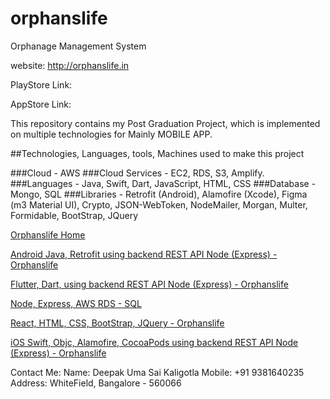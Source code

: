 # orphanslife
Orphanage Management System

website: http://orphanslife.in

PlayStore Link: 

AppStore Link: 

This repository contains my Post Graduation Project, which is implemented on multiple technologies for Mainly MOBILE APP.

##Technologies, Languages, tools, Machines used to make this project

###Cloud - AWS
###Cloud Services - EC2, RDS, S3, Amplify.
###Languages - Java, Swift, Dart, JavaScript, HTML, CSS
###Database - Mongo, SQL
###Libraries - Retrofit (Android), Alamofire (Xcode), Figma (m3 Material UI), Crypto, JSON-WebToken, NodeMailer, Morgan, Multer, Formidable, BootStrap, JQuery 


[Orphanslife Home](https://github.com/deepakkaligotla/orphanslife "Github home")

[Android Java, Retrofit using backend REST API Node (Express) - Orphanslife](https://github.com/deepakkaligotla/orphanslife/tree/main/Android%20Java%20Retrofit%20Node%20Express-%20Orphanslife "Orphanslife - Android/Java")

[Flutter, Dart, using backend REST API Node (Express) - Orphanslife](https://github.com/deepakkaligotla/orphanslife "Orphanslife - Flutter/Dart")

[Node, Express, AWS RDS - SQL](https://github.com/deepakkaligotla/orphanslife/tree/main/Node%20Express%20-%20API%20-%20Orphanslife "Orphanslife - Node/Express/AWS RDS - SQL")

[React, HTML, CSS, BootStrap, JQuery - Orphanslife](https://github.com/deepakkaligotla/orphanslife/tree/main/React%20-%20website%20Orphanslife "Orphanslife React")

[iOS Swift, Objc, Alamofire, CocoaPods using backend REST API Node (Express) - Orphanslife](https://github.com/deepakkaligotla/orphanslife/tree/main/iOS%20Swift%20Alomafire-%20Orphanslife "Orphanslife iOs/Swift")

Contact Me:
Name: Deepak Uma Sai Kaligotla
Mobile: +91 9381640235
Address: WhiteField, Bangalore - 560066

